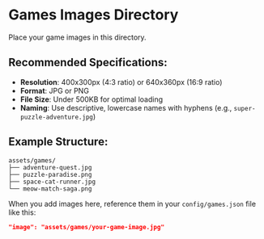 # Games Images Directory

Place your game images in this directory. 

## Recommended Specifications:
- **Resolution**: 400x300px (4:3 ratio) or 640x360px (16:9 ratio)
- **Format**: JPG or PNG
- **File Size**: Under 500KB for optimal loading
- **Naming**: Use descriptive, lowercase names with hyphens (e.g., `super-puzzle-adventure.jpg`)

## Example Structure:
```
assets/games/
├── adventure-quest.jpg
├── puzzle-paradise.png
├── space-cat-runner.jpg
└── meow-match-saga.png
```

When you add images here, reference them in your `config/games.json` file like this:
```json
"image": "assets/games/your-game-image.jpg"
```